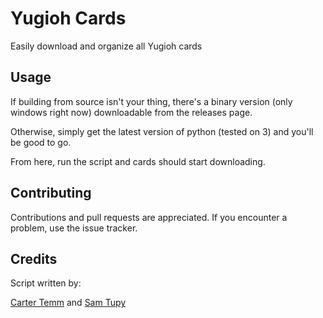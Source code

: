 # Yugioh Cards

Easily download and organize all Yugioh cards

## Usage

If building from source isn't your thing, there's a binary version (only windows right now) downloadable from the releases page.

Otherwise, simply get the latest version of python (tested on 3) and you'll be good to go.

From here, run the script and cards should start downloading.

## Contributing

Contributions and pull requests are appreciated. If you encounter a problem, use the issue tracker.

## Credits

Script written by:

[Carter Temm](http://github.com/cartertemm)
and
[Sam Tupy](http://github.com/samtupy)